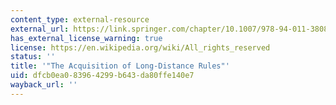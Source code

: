 ```yaml
---
content_type: external-resource
external_url: https://link.springer.com/chapter/10.1007/978-94-011-3808-6_10
has_external_license_warning: true
license: https://en.wikipedia.org/wiki/All_rights_reserved
status: ''
title: '"The Acquisition of Long-Distance Rules"'
uid: dfcb0ea0-8396-4299-b643-da80ffe140e7
wayback_url: ''
---
```


